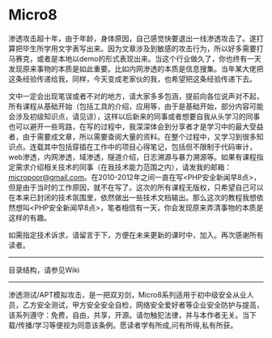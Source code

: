 # Micro8
   渗透攻击超十年，由于年龄，身体原因，自己感觉快要退出一线渗透攻击了。遂打算把毕生所学用文字表写出来。因为文章涉及到敏感的攻击行为，所以好多需要打马赛克，或者是本地以demo的形式表现出来。当这个行业做久了，你也终有一天发现原来事物的本质是如此重要。比如内网渗透的本质是信息搜集。当年某大佬把这条经验传递给我，同样，今天变成老家伙的我，也希望把这条经验传递下去。

   文中一定会出现笔误或者不对的地方，请大家多多包涵，提前向各位说声对不起，所有课程从基础开始（包括工具的介绍，应用等，由于是基础开始，部分内容可能会涉及初级知识点，请见谅），这样以后新来的同事或者想要自我从头学习的同事也可以避开一些弯路，在写的过程中，我深深体会到分享者才是学习中的最大受益者，由于需要成文章，所以需要查阅大量的资料。在整个过程中，又学习到很多知识点。连载其中包括穿插在工作中的项目心得笔记，包括但不限制于代码审计，web渗透，内网渗透，域渗透，隧道介绍，日志溯源与暴力溯源等。如果有课程指定需求介绍相关技术的同事（在我技术能力范围之内），请发我的邮箱：micropoor@gmail.com。在2010-2012年之间一直在写<PHP安全新闻早8点>，但是由于当时的工作原因，就不在写了。这次的所有课程无版权，只希望自己可以在本来已封闭的技术氛围里，依然做出一些技术文档输出。那么这次的教程我想依然想叫<PHP安全新闻早8点>，笔者相信有一天，你会发现原来弄清事物的本质是这样的有趣。

如需指定技术诉求，请留言于下，方便在未来更新的课时中，加入。再次感谢所有读者。

----------

目录结构，请参见Wiki

----------

渗透测试/APT模拟攻击，是一把双刃剑，Micro8系列适用于初中级安全从业人员，乙方安全测试，甲方安全安全自检，网络安全爱好者等企业安全防护与提高，该系列遵守：免费，自由，共享，开源。请勿触犯法律，并与本作者无关。当下载/传播/学习等便视为同意该条例。愿读者学有所成,问有所得,私有所获。
